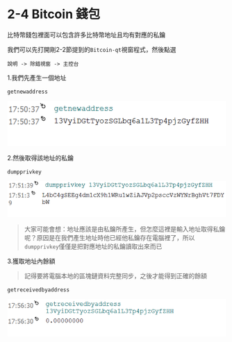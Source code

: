 # 2-4 Bitcoin 錢包

比特幣錢包裡面可以包含許多比特幣地址且均有對應的私鑰

我們可以先打開剛2-2節提到的`Bitcoin-qt`視窗程式，然後點選
```
說明 -> 除錯視窗 -> 主控台 
```

1.我們先產生一個地址
```
getnewaddress
```
![](/assets/newadd.png)

2.然後取得該地址的私鑰
```
dumpprivkey
```

![](/assets/newadd1.png)
> 大家可能會想：地址應該是由私鑰所產生，但怎麼這裡是輸入地址取得私鑰呢？原因是在我們產生地址時他已經他私鑰存在電腦裡了，所以`dumpprivkey`僅僅是把對應地址的私鑰讀取出來而已


3.獲取地址內餘額
> 記得要將電腦本地的區塊鏈資料完整同步，之後才能得到正確的餘額

```
getreceivedbyaddress
```

![](/assets/newadd2.png)